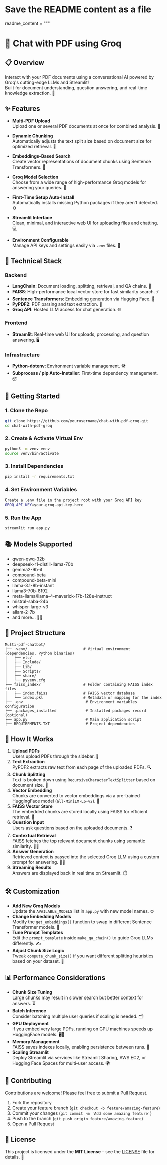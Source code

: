 # Save the README content as a file

readme_content = """
# 📄 Chat with PDF using Groq

## 📋 Overview

Interact with your PDF documents using a conversational AI powered by Groq's cutting-edge LLMs and Streamlit!  
Built for document understanding, question answering, and real-time knowledge extraction. 🚀

## ✨ Features

- **Multi-PDF Upload**  
  Upload one or several PDF documents at once for combined analysis. 📄
  
- **Dynamic Chunking**  
  Automatically adjusts the text split size based on document size for optimized retrieval. 🔄

- **Embeddings-Based Search**  
  Create vector representations of document chunks using Sentence Transformers. 🧠

- **Groq Model Selection**  
  Choose from a wide range of high-performance Groq models for answering your queries. 🤖

- **First-Time Setup Auto-Install**  
  Automatically installs missing Python packages if they aren't detected. ⚙️

- **Streamlit Interface**  
  Clean, minimal, and interactive web UI for uploading files and chatting. 💻

- **Environment Configurable**  
  Manage API keys and settings easily via `.env` files. 🔑

## 🔧 Technical Stack

### Backend
- **LangChain**: Document loading, splitting, retrieval, and QA chains. 🔗
- **FAISS**: High-performance local vector store for fast similarity search. ⚡
- **Sentence Transformers**: Embedding generation via Hugging Face. 💬
- **PyPDF2**: PDF parsing and text extraction. 📑
- **Groq API**: Hosted LLM access for chat generation. 🌐

### Frontend
- **Streamlit**: Real-time web UI for uploads, processing, and question answering. 🖥️

### Infrastructure
- **Python-dotenv**: Environment variable management. 🛠️
- **Subprocess / pip Auto-Installer**: First-time dependency management. 📦

## 🚀 Getting Started

### 1. Clone the Repo  
```bash
git clone https://github.com/yourusername/chat-with-pdf-groq.git
cd chat-with-pdf-groq
```
### 2. Create & Activate Virtual Env  
```bash
python3 -m venv venv
source venv/bin/activate
``` 
### 3. Install Dependencies  
```bash
pip install -r requirements.txt
```
### 4. Set Environment Variables
```bash
Create a .env file in the project root with your Groq API key
GROQ_API_KEY=your-groq-api-key-here
```
### 5. Run the App
```bash
streamlit run app.py
```

## 📚 Models Supported
- qwen-qwq-32b
- deepseek-r1-distill-llama-70b
- gemma2-9b-it
- compound-beta
- compound-beta-mini
- llama-3.1-8b-instant
- llama3-70b-8192
- meta-llama/llama-4-maverick-17b-128e-instruct
- mistral-saba-24b
- whisper-large-v3
- allam-2-7b
- and more... 🧑‍💻

## 📁 Project Structure
 
```
Multi-pdf-chatbot/
├── .venv/                         # Virtual environment (dependencies, Python binaries)
│   ├── etc/
│   ├── Include/
│   ├── Lib/
│   ├── Scripts/
│   ├── share/
│   └── pyvenv.cfg
├── faiss_index/                   # Folder containing FAISS index files
│   ├── index.faiss                # FAISS vector database
│   └── index.pkl                  # Metadata or mapping for the index
├── .env                            # Environment variables configuration
├── .packages_installed             # Installed packages record (optional)
├── app.py                          # Main application script
├── REQUIREMENTS.TXT                # Project dependencies
```


## 🧠 How It Works
1. **Upload PDFs**  
   Users upload PDFs through the sidebar. 📂
2. **Text Extraction**  
   PyPDF2 extracts raw text from each page of the uploaded PDFs. 🔍
3. **Chunk Splitting**  
   Text is broken down using `RecursiveCharacterTextSplitter` based on document size. 🧩
4. **Vector Embedding**  
   Chunks are converted to vector embeddings via a pre-trained HuggingFace model (`all-MiniLM-L6-v2`). 🔢
5. **FAISS Vector Store**  
   The embedded chunks are stored locally using FAISS for efficient retrieval. 💾
6. **Question Input**  
   Users ask questions based on the uploaded documents. ❓
7. **Contextual Retrieval**  
   FAISS fetches the top relevant document chunks using semantic similarity. 🏃‍♂️
8. **Answer Generation**  
   Retrieved context is passed into the selected Groq LLM using a custom prompt for answering. 🧑‍🏫
9. **Streaming Results**  
   Answers are displayed back in real time on Streamlit. ⏱️

## 🛠️ Customization

- **Add New Groq Models**  
  Update the `AVAILABLE_MODELS` list in `app.py` with new model names. ⚙️
- **Change Embedding Models**  
  Modify the `get_embeddings()` function to swap in different Sentence Transformer models. 🔄
- **Tune Prompt Templates**  
  Edit the `prompt_template` inside `make_qa_chain()` to guide Groq LLMs differently. ✍️
- **Adjust Chunk Size Logic**  
  Tweak `compute_chunk_size()` if you want different splitting heuristics based on your dataset. 🧳
  
## 📊 Performance Considerations
- **Chunk Size Tuning**  
  Large chunks may result in slower search but better context for answers. ⏳
- **Batch Inference**  
  Consider batching multiple user queries if scaling is needed. 🗂️
- **GPU Deployment**  
  If you embed very large PDFs, running on GPU machines speeds up HuggingFace models. 🖥️💨
- **Memory Management**  
  FAISS saves indexes locally, enabling persistence between runs. 💾
- **Scaling Streamlit**  
  Deploy Streamlit via services like Streamlit Sharing, AWS EC2, or Hugging Face Spaces for multi-user access. 🌍
  
## 🤝 Contributing
Contributions are welcome! Please feel free to submit a Pull Request.
1. Fork the repository  
2. Create your feature branch (`git checkout -b feature/amazing-feature`)  
3. Commit your changes (`git commit -m 'Add some amazing feature'`)  
4. Push to the branch (`git push origin feature/amazing-feature`)  
5. Open a Pull Request  

## 📝 License
This project is licensed under the **MIT License** – see the [LICENSE](LICENSE) file for details. 📝

